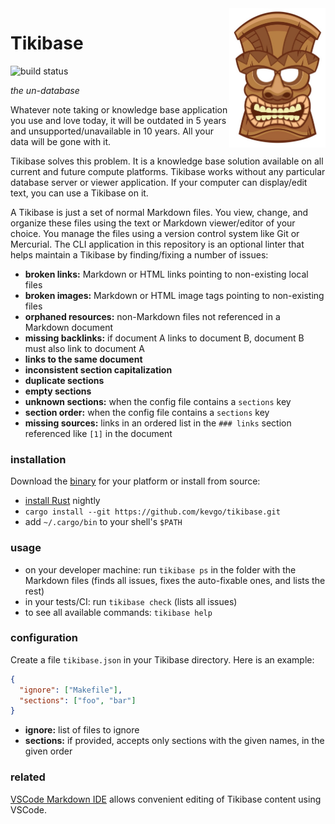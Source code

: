 <img src="doc/tiki_head.jpg" width="154" height="223" align="right">

# Tikibase

![build status](https://github.com/kevgo/tikibase/actions/workflows/ci.yml/badge.svg)

_the un-database_

Whatever note taking or knowledge base application you use and love today, it
will be outdated in 5 years and unsupported/unavailable in 10 years. All your
data will be gone with it.

Tikibase solves this problem. It is a knowledge base solution available on all
current and future compute platforms. Tikibase works without any particular
database server or viewer application. If your computer can display/edit text,
you can use a Tikibase on it.

A Tikibase is just a set of normal Markdown files. You view, change, and
organize these files using the text or Markdown viewer/editor of your choice.
You manage the files using a version control system like Git or Mercurial. The
CLI application in this repository is an optional linter that helps maintain a
Tikibase by finding/fixing a number of issues:

- **broken links:** Markdown or HTML links pointing to non-existing local files
- **broken images:** Markdown or HTML image tags pointing to non-existing files
- **orphaned resources:** non-Markdown files not referenced in a Markdown
  document
- **missing backlinks:** if document A links to document B, document B must also link to document A
- **links to the same document**
- **inconsistent section capitalization**
- **duplicate sections**
- **empty sections**
- **unknown sections:** when the config file contains a `sections` key
- **section order:** when the config file contains a `sections` key
- **missing sources:** links in an ordered list in the `### links` section
  referenced like `[1]` in the document

### installation

Download the [binary](https://github.com/kevgo/tikibase/releases/latest) for
your platform or install from source:

- [install Rust](https://rustup.rs) nightly
- `cargo install --git https://github.com/kevgo/tikibase.git`
- add `~/.cargo/bin` to your shell's `$PATH`

### usage

- on your developer machine: run `tikibase ps` in the folder with the Markdown
  files (finds all issues, fixes the auto-fixable ones, and lists the rest)
- in your tests/CI: run `tikibase check` (lists all issues)
- to see all available commands: `tikibase help`

### configuration

Create a file `tikibase.json` in your Tikibase directory. Here is an example:

```json
{
  "ignore": ["Makefile"],
  "sections": ["foo", "bar"]
}
```

- **ignore:** list of files to ignore
- **sections:** if provided, accepts only sections with the given names, in the
  given order

### related

[VSCode Markdown IDE](https://github.com/kevgo/vscode-markdown-ide) allows
convenient editing of Tikibase content using VSCode.
